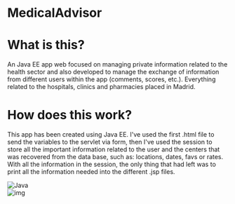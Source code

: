 # MedicalAdvisor

# What is this?
An Java EE app web focused on managing private information related to the health sector and also developed to manage the exchange of information from different users within the app (comments, scores, etc.). Everything related to the hospitals, clinics and pharmacies placed in Madrid.

# How does this work?
This app has been created using Java EE. I've used the first .html file to send the variables to the servlet via form, 
then I've used the session to store all the important information related to the user and the centers that was recovered from the data base, such as: locations, dates, favs or rates. With all the information in the session, the only thing that had left was to print all the information needed into the different .jsp files.

![Java](https://img.shields.io/badge/Java-ED8B00?style=flat&logo=java&logoColor=white)
<br>
![img](https://img.shields.io/badge/version-3.2-blue)

